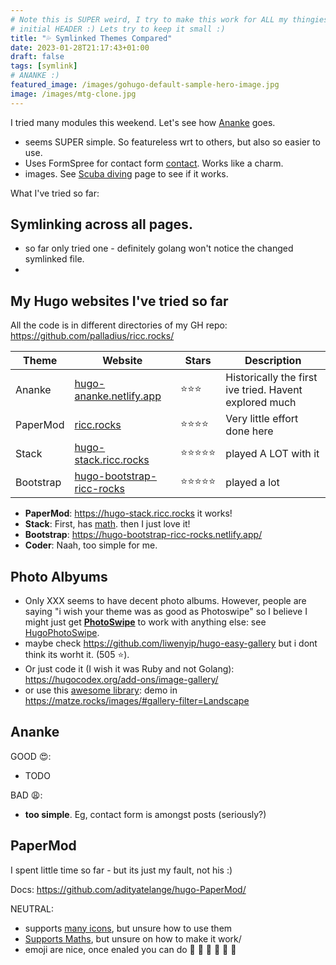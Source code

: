 ```yaml
---
# Note this is SUPER weird, I try to make this work for ALL my thingies so there might be some behavioural clatches in the
# initial HEADER :) Lets try to keep it small :)
title: "💦 Symlinked Themes Compared"
date: 2023-01-28T21:17:43+01:00
draft: false
tags: [symlink]
# ANANKE :)
featured_image: /images/gohugo-default-sample-hero-image.jpg
image: /images/mtg-clone.jpg
---
```



I tried many modules this weekend. Let's see how [Ananke](https://github.com/theNewDynamic/gohugo-theme-ananke) goes.

* seems SUPER simple. So featureless wrt to others, but also so easier to use.
* Uses FormSpree for contact form [contact](/posts/contact). Works like a charm.
* images. See [Scuba diving](/posts/first-scuba/) page to see if it works.

What I've tried so far:

## Symlinking across all pages.

* so far only tried one - definitely golang won't notice the changed symlinked file.
*
## My Hugo websites I've tried so far

All the code is in different directories of my GH repo: https://github.com/palladius/ricc.rocks/

| Theme  | Website     | Stars | Description |
| ----------- | ----------- | ------ | ----------- |
| Ananke      | [hugo-ananke.netlify.app](https://hugo-ananke.netlify.app)        | ⭐️⭐️⭐️ | Historically the first ive tried. Havent explored much |
| PaperMod    | [ricc.rocks](https://ricc.rocks/) |⭐️⭐️⭐️⭐️      | Very little effort done here |
| Stack       | [hugo-stack.ricc.rocks](https://hugo-stack.ricc.rocks) |⭐️⭐️⭐️⭐️⭐️ | played A LOT with it |
| Bootstrap   | [hugo-bootstrap-ricc-rocks](https://hugo-bootstrap-ricc-rocks.netlify.app/) | ⭐️⭐️⭐️⭐️⭐️ | played a lot |


* **PaperMod**: https://hugo-stack.ricc.rocks it works!
* **Stack**: First, has [math](https://dev.stack.jimmycai.com/p/math-typesetting/). then I just love it!
* **Bootstrap**: https://hugo-bootstrap-ricc-rocks.netlify.app/
* **Coder**: Naah, too simple for me.

## Photo Albyums

* Only XXX seems to have decent photo albums. However, people are saying "i wish your theme was as good as Photoswipe" so I believe I might just get [**PhotoSwipe**](https://photoswipe.com/) to work with anything else: see [HugoPhotoSwipe](https://github.com/GjjvdBurg/HugoPhotoSwipe).
* maybe check https://github.com/liwenyip/hugo-easy-gallery but i dont think its worht it. (505 ⭐️).
* Or just code it (I wish it was Ruby and not Golang): https://hugocodex.org/add-ons/image-gallery/
* or use this [awesome library](https://github.com/mfg92/hugo-shortcode-gallery): demo in https://matze.rocks/images/#gallery-filter=Landscape


## Ananke

GOOD 😍:

* TODO

BAD 😩:

* **too simple**. Eg, contact form is amongst posts (seriously?)

## PaperMod

I spent little time so far - but its just my fault, not his :)

Docs: https://github.com/adityatelange/hugo-PaperMod/

NEUTRAL:

* supports [many icons](https://adityatelange.github.io/hugo-PaperMod/posts/papermod/papermod-icons/#social-icons), but unsure how to use them
* [Supports Maths](https://adityatelange.github.io/hugo-PaperMod/posts/math-typesetting/), but unsure on how to make it work/
* emoji are nice, once enaled you can do 🙈 :see_no_evil: 🙉 :hear_no_evil: 🙊 :speak_no_evil:
